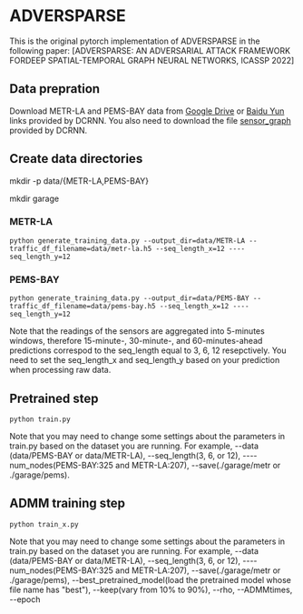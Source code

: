 # ADVERSPARSE
This is the original pytorch implementation of ADVERSPARSE in the following paper: [ADVERSPARSE: AN ADVERSARIAL ATTACK FRAMEWORK FORDEEP SPATIAL-TEMPORAL GRAPH NEURAL NETWORKS, ICASSP 2022]


## Data prepration
Download METR-LA and PEMS-BAY data from [Google Drive](https://drive.google.com/drive/folders/10FOTa6HXPqX8Pf5WRoRwcFnW9BrNZEIX) or [Baidu Yun](https://pan.baidu.com/s/14Yy9isAIZYdU__OYEQGa_g#list/path=%2F) links provided by DCRNN. You also need to download the file [sensor_graph](https://github.com/liyaguang/DCRNN/tree/master/data/sensor_graph) provided by DCRNN. 

## Create data directories
mkdir -p data/{METR-LA,PEMS-BAY}

mkdir garage

### METR-LA
  
    python generate_training_data.py --output_dir=data/METR-LA --traffic_df_filename=data/metr-la.h5 --seq_length_x=12 ----seq_length_y=12

### PEMS-BAY
    
    python generate_training_data.py --output_dir=data/PEMS-BAY --traffic_df_filename=data/pems-bay.h5 --seq_length_x=12 ----seq_length_y=12

Note that the  readings  of  the  sensors  are  aggregated  into  5-minutes windows, therefore 15-minute-, 30-minute-, and 60-minutes-ahead predictions correspod to
the seq_length equal to 3, 6, 12 resepctively. You need to set the seq_length_x and seq_length_y based on your prediction when processing raw data.

## Pretrained step
    
    python train.py

Note that you may need to change some settings about the parameters in train.py based on the dataset you are running. For example, --data (data/PEMS-BAY or data/METR-LA), --seq_length(3, 6, or 12), ----num_nodes(PEMS-BAY:325 and METR-LA:207), --save(./garage/metr or ./garage/pems).

## ADMM training step

    python train_x.py

Note that you may need to change some settings about the parameters in train.py based on the dataset you are running. For example, --data (data/PEMS-BAY or data/METR-LA), --seq_length(3, 6, or 12), ----num_nodes(PEMS-BAY:325 and METR-LA:207), --save(./garage/metr or ./garage/pems), --best_pretrained_model(load the pretrained model whose file name has "best"), --keep(vary from 10% to 90%), --rho, --ADMMtimes, --epoch
